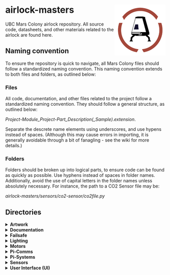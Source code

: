 # airlock-masters <img align="right" src="artwork/ubcmc-logo-transparent_small.png">
UBC Mars Colony airlock repository. All source code, datasheets, and other materials related to the airlock are found here.

## Naming convention
To ensure the repository is quick to navigate, all Mars Colony files should follow a standardized naming convention. This naming convention extends to both files and folders, as outlined below:

### Files
All code, documentation, and other files related to the project follow a standardized naming convention. They should follow a general structure, as outlined below:

*Project-Module_Project-Part_Description(_Sample).extension*.

Separate the descrete name elements using underscores, and use hypens instead of spaces. (Although this may cause errors in importing, it is generally avoidable through a bit of fanagling - see the wiki for more details.)

### Folders
Folders should be broken up into logical parts, to ensure code can be found as quickly as possible. Use hyphens instead of spaces in folder names. Additionally, avoid the use of capital letters in the folder names unless absolutely necessary. For instance, the path to a CO2 Sensor file may be:

*airlock-masters/sensors/co2-sensor/co2file.py*

## Directories
<details>
<summary><b>Artwork</b></summary>
  Contains all visuals used in the repository. See wiki for information on how to use them.</br>
</details>

<details>
  <summary><b>Documentation</b></summary>
  Contains documentation, datasheets and more for hardware and software used in the project. </br>
</details>

<details>
<summary><b>Failsafe</b></summary>
  Contains the code used to process sensor data on the Arduino board and send it via I2C to the main Raspberry Pi system. /br>
</details>

<details>
<summary><b>Lighting</b></summary>
  Contains code and data about lighting systems in the airlock. /br>
</details>

<details>
<summary><b>Motors</b></summary>
  Contains code and data about the motors in the airlock. /br>
</details>

<details>
<summary><b>Pi-Comms</b></summary>
   Contains the code used by the Raspberry Pi to process and store sensor data received from the Arduino. </br>
</details>

<details>
<summary><b>Pi-Systems</b></summary>
   Contains code used by the Raspberry Pi to run services within the airlock. Such services may include pressurization, lighting and door management. </br>
</details>

<details>
<summary><b>Sensors</b></summary>
   Contains embedded systems code related to sensor functionality. </br>
</details>

<details>
<summary><b>User Interface (UI)</b></summary>
   Contains code and outlines of on-airlock user interface systems.</br>
</details>
